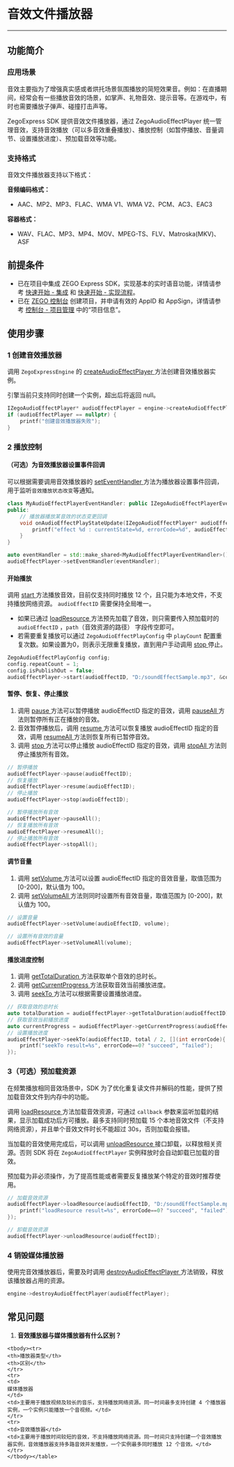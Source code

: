 # 音效文件播放器

- - -

## 功能简介

### 应用场景

音效主要指为了增强真实感或者烘托场景氛围播放的简短效果音。例如：在直播期间，经常会有一些播放音效的场景，如掌声、礼物音效、提示音等。在游戏中，有时也需要播放子弹声、碰撞打击声等。

ZegoExpress SDK 提供音效文件播放器，通过 ZegoAudioEffectPlayer 统一管理音效，支持音效播放（可以多音效重叠播放）、播放控制（如暂停播放、音量调节、设置播放进度）、预加载音效等功能。

### 支持格式

音效文件播放器支持以下格式：

**音频编码格式：**
- AAC、MP2、MP3、FLAC、WMA V1、WMA V2、PCM、AC3、EAC3

**容器格式：**
- WAV、FLAC、MP3、MP4、MOV、MPEG-TS、FLV、Matroska(MKV)、ASF

<Content />

## 前提条件

- 已在项目中集成 ZEGO Express SDK，实现基本的实时语音功能，详情请参考 [快速开始 - 集成](https://doc-zh.zego.im/article/17991) 和 [快速开始 - 实现流程](https://doc-zh.zego.im/article/17992)。
- 已在 [ZEGO 控制台](https://console.zego.im) 创建项目，并申请有效的 AppID 和 AppSign，详情请参考 [控制台 - 项目管理](/console/project-info) 中的“项目信息”。

## 使用步骤

### 1 创建音效播放器

调用 `ZegoExpressEngine` 的 [createAudioEffectPlayer ](https://doc-zh.zego.im/article/api?doc=Express_Video_SDK_API~cpp_ue~class~IZegoExpressEngine#create-audio-effect-player) 方法创建音效播放器实例。

<Warning title="注意">


引擎当前只支持同时创建一个实例，超出后将返回 null。

</Warning>



```cpp
IZegoAudioEffectPlayer* audioEffectPlayer = engine->createAudioEffectPlayer();
if (audioEffectPlayer == nullptr) {
    printf("创建音效播放器失败");
}
```

### 2 播放控制

#### （可选）为音效播放器设置事件回调

可以根据需要调用音效播放器的 [setEventHandler ](https://doc-zh.zego.im/article/api?doc=Express_Video_SDK_API~cpp_ue~class~IZegoExpressEngine#set-event-handler) 方法为播放器设置事件回调，用于监听`音效播放状态改变`等通知。

```cpp
class MyAudioEffectPlayerEventHandler: public IZegoAudioEffectPlayerEventHandler{
public:
    // 播放器播放某音效的状态变更回调
    void onAudioEffectPlayStateUpdate(IZegoAudioEffectPlayer* audioEffectPlayer, unsigned int audioEffectID, ZegoAudioEffectPlayState state, int errorCode) override{
        printf("effect %d : currentState=%d, errorCode=%d", audioEffectID, state, errorCode);
    }
}

auto eventHandler = std::make_shared<MyAudioEffectPlayerEventHandler>();
audioEffectPlayer->setEventHandler(eventHandler);
```

#### 开始播放

调用 [start ](https://doc-zh.zego.im/article/api?doc=Express_Video_SDK_API~cpp_ue~class~IZegoMediaPlayer#start) 方法播放音效，目前仅支持同时播放 12 个，且只能为本地文件，不支持播放网络资源。 `audioEffectID` 需要保持全局唯一。

* 如果已通过 [loadResource ](https://doc-zh.zego.im/article/api?doc=Express_Video_SDK_API~cpp_ue~class~IZegoMediaPlayer#load-resource) 方法预先加载了音效，则只需要传入预加载时的 `audioEffectID` ，`path`（音效资源的路径） 字段传空即可。
* 若需要重复播放可以通过 `ZegoAudioEffectPlayConfig` 中 `playCount` 配置重复次数。如果设置为0，则表示无限重复播放，直到用户手动调用 [stop ](https://doc-zh.zego.im/article/api?doc=Express_Video_SDK_API~cpp_ue~class~IZegoMediaPlayer#stop) 停止。

```cpp
ZegoAudioEffectPlayConfig config;
config.repeatCount = 1;
config.isPublishOut = false;
audioEffectPlayer->start(audioEffectID, "D:/soundEffectSample.mp3", &config);
```

#### 暂停、恢复、停止播放

1. 调用 [pause ](https://doc-zh.zego.im/article/api?doc=Express_Video_SDK_API~cpp_ue~class~IZegoMediaPlayer#pause) 方法可以暂停播放 audioEffectID 指定的音效，调用 [pauseAll ](https://doc-zh.zego.im/article/api?doc=Express_Video_SDK_API~CPP_windows~class~zego-express-i-zego-audio-effect-player#pause-all) 方法则暂停所有正在播放的音效。
2. 音效暂停播放后，调用 [resume ](https://doc-zh.zego.im/article/api?doc=Express_Video_SDK_API~cpp_ue~class~IZegoMediaPlayer#resume) 方法可以恢复播放 audioEffectID 指定的音效，调用 [resumeAll ](https://doc-zh.zego.im/article/api?doc=Express_Video_SDK_API~cpp_ue~class~IZegoAudioEffectPlayer#resume-all) 方法则恢复所有已暂停音效。
3. 调用 [stop ](https://doc-zh.zego.im/article/api?doc=Express_Video_SDK_API~cpp_ue~class~IZegoMediaPlayer#stop) 方法可以停止播放 audioEffectID 指定的音效，调用 [stopAll ](https://doc-zh.zego.im/article/api?doc=Express_Video_SDK_API~cpp_ue~class~IZegoAudioEffectPlayer#stop-all) 方法则停止播放所有音效。

```cpp
// 暂停播放
audioEffectPlayer->pause(audioEffectID);
// 恢复播放
audioEffectPlayer->resume(audioEffectID);
// 停止播放
audioEffectPlayer->stop(audioEffectID);

// 暂停播放所有音效
audioEffectPlayer->pauseAll();
// 恢复播放所有音效
audioEffectPlayer->resumeAll();
// 停止播放所有音效
audioEffectPlayer->stopAll();
```

#### 调节音量

1. 调用 [setVolume ](https://doc-zh.zego.im/article/api?doc=Express_Video_SDK_API~cpp_ue~class~IZegoMediaPlayer#set-volume) 方法可以设置 audioEffectID 指定的音效音量，取值范围为 [0-200]，默认值为 100。
2. 调用 [setVolumeAll ](https://doc-zh.zego.im/article/api?doc=Express_Video_SDK_API~cpp_ue~class~IZegoAudioEffectPlayer#set-volume-all) 方法则同时设置所有音效音量，取值范围为 [0-200]，默认值为 100。

```cpp
// 设置音量
audioEffectPlayer->setVolume(audioEffectID, volume);

// 设置所有音效的音量
audioEffectPlayer->setVolumeAll(volume);
```

#### 播放进度控制

1. 调用 [getTotalDuration ](https://doc-zh.zego.im/article/api?doc=Express_Video_SDK_API~cpp_ue~class~IZegoMediaPlayer#get-total-duration) 方法获取单个音效的总时长。
2. 调用 [getCurrentProgress ](https://doc-zh.zego.im/article/api?doc=Express_Video_SDK_API~cpp_ue~class~IZegoMediaPlayer#get-current-progress) 方法获取音效当前播放进度。
3. 调用 [seekTo ](https://doc-zh.zego.im/article/api?doc=Express_Video_SDK_API~cpp_ue~class~IZegoMediaPlayer#seek-to) 方法可以根据需要设置播放进度。

```cpp
// 获取音效的总时长
auto totalDuration = audioEffectPlayer->getTotalDuration(audioEffectID);
// 获取音效当前播放进度
auto currentProgress = audioEffectPlayer->getCurrentProgress(audioEffectID);
// 设置播放进度
audioEffectPlayer->seekTo(audioEffectID, total / 2, [](int errorCode){
    printf("seekTo result=%s", errorCode==0? "succeed", "failed");
});
```

### 3（可选）预加载资源

在频繁播放相同音效场景中，SDK 为了优化重复读文件并解码的性能，提供了预加载音效文件到内存中的功能。

调用 [loadResource ](https://doc-zh.zego.im/article/api?doc=Express_Video_SDK_API~cpp_ue~class~IZegoMediaPlayer#load-resource) 方法加载音效资源，可通过 `callback` 参数来监听加载的结果，显示加载成功后方可播放。最多支持同时预加载 15 个本地音效文件（不支持网络资源），并且单个音效文件时长不能超过 30s，否则加载会报错。

当加载的音效使用完成后，可以调用 [unloadResource ](https://doc-zh.zego.im/article/api?doc=Express_Video_SDK_API~cpp_ue~class~IZegoAudioEffectPlayer#unload-resource) 接口卸载，以释放相关资源。否则 SDK 将在 `ZegoAudioEffectPlayer` 实例释放时会自动卸载已加载的音效。

<Note title="说明">
预加载为非必须操作，为了提高性能或者需要反复播放某个特定的音效时推荐使用。

</Note>



```cpp
// 加载音效资源
audioEffectPlayer->loadResource(audioEffectID, "D:/soundEffectSample.mp3", [](int errorCode){
    printf("loadResource result=%s", errorCode==0? "succeed", "failed");
});

// 卸载音效资源
audioEffectPlayer->unloadResource(audioEffectID);
```

### 4 销毁媒体播放器

使用完音效播放器后，需要及时调用 [destroyAudioEffectPlayer ](https://doc-zh.zego.im/article/api?doc=Express_Video_SDK_API~cpp_ue~class~IZegoExpressEngine#destroy-audio-effect-player) 方法销毁，释放该播放器占用的资源。

```cpp
engine->destroyAudioEffectPlayer(audioEffectPlayer);
```

## 常见问题

1. **音效播放器与媒体播放器有什么区别？**

<table>

    <tbody><tr>
    <th>播放器类型</th>
    <th>区别</th>
    </tr>
    <tr>
    <td>
    媒体播放器
    </td>
    <td>主要用于播放视频及较长的音乐，支持播放网络资源。同一时间最多支持创建 4 个播放器实例，一个实例只能播放一个音视频。</td>
    </tr>
    <tr>
    <td>音效播放器</td>
    <td>主要用于播放时间较短的音效，不支持播放网络资源。同一时间只支持创建一个音效播放器实例，音效播放器支持多路音效并发播放，一个实例最多同时播放 12 个音效。</td>
    </tr>
    </tbody></table>

